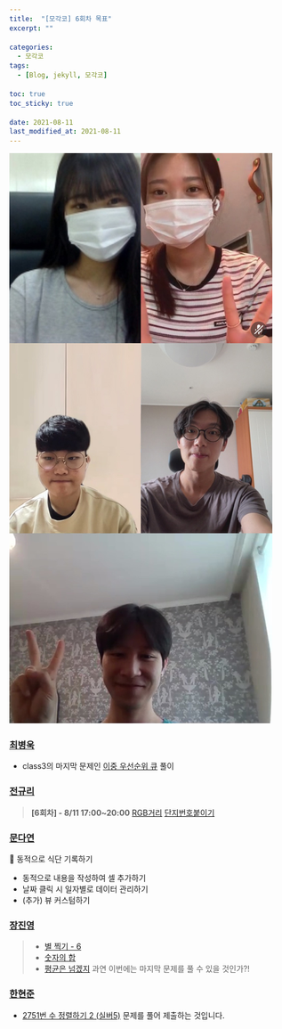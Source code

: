 ```yaml
---
title:  "[모각코] 6회차 목표"
excerpt: ""

categories:
  - 모각코
tags:
  - [Blog, jekyll, 모각코]

toc: true
toc_sticky: true

date: 2021-08-11
last_modified_at: 2021-08-11
---
```


![](/assets/img/20210811.jpg)

### [최병욱](https://velog.io/@qowlz/%EB%AA%A8%EA%B0%81%EC%BD%94-6%ED%9A%8C%EC%B0%A8-%EB%AA%A9%ED%91%9C)
- class3의 마지막 문제인 [이중 우선순위 큐](https://www.acmicpc.net/problem/7662) 풀이

### [전규리](https://velog.io/@rlczl/2021-%ED%95%98%EA%B3%84-%EB%AA%A8%EA%B0%81%EC%BD%94-6%ED%9A%8C%EC%B0%A8-%EB%AA%A9%ED%91%9C)
> **[6회차] - 8/11 17:00~20:00**
> [RGB거리](https://www.acmicpc.net/problem/1149)
> [단지번호붙이기](https://www.acmicpc.net/problem/2667)

### [문다연](https://velog.io/@dayo2n/%EC%96%B4%EC%BD%94%EB%AA%A8-2021-%ED%95%98%EA%B3%84-%EB%AA%A8%EA%B0%81%EC%BD%94-6%ED%9A%8C%EC%B0%A8-%EB%AA%A9%ED%91%9C)
📂 동적으로 식단 기록하기
  - 동적으로 내용을 작성하여 셀 추가하기
  - 날짜 클릭 시 일자별로 데이터 관리하기
  - (추가) 뷰 커스텀하기

### [장진영](https://velog.io/@zinzin22/2021%ED%95%98%EA%B3%84-%EB%AA%A8%EA%B0%81%EC%BD%94-6%ED%9A%8C%EC%B0%A8-%EA%B3%84%ED%9A%8D)
> - [별 찍기 - 6](https://www.acmicpc.net/problem/2443)
> - [숫자의 합](https://www.acmicpc.net/problem/11720)
> - [평균은 넘겠지](https://www.acmicpc.net/problem/4344)
> 과연 이번에는 마지막 문제를 풀 수 있을 것인가?!

### [한현준](https://damagedcode101.blogspot.com/2021/08/2021-6-811.html)
- [2751번 수 정렬하기 2 (실버5)](https://www.acmicpc.net/problem/2941) 문제를 풀어 제출하는 것입니다.
